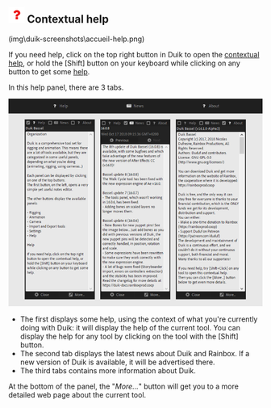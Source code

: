 ## ![Help icon](img/duik-icons/help-icon-red.png) Contextual help

(img\duik-screenshots\accueil-help.png)

If you need help, click on the top right button in Duik to open the [contextual help](contextual-help.md), or hold the [Shift] button on your keyboard while clicking on any button to get some [help](contextual-help.md).

In this help panel, there are 3 tabs.

![Contextual Help panels](img/duik-screenshots/Help-window/help-all-windows.png)

- The first displays some help, using the context of what you're currently doing with Duik: it will display the help of the current tool. You can display the help for any tool by clicking on the tool with the [Shift] button.
- The second tab displays the latest news about Duik and Rainbox. If a new version of Duik is available, it will be advertised there.
- The third tabs contains more information about Duik.

At the bottom of the panel, the "_More..._" button will get you to a more detailed web page about the current tool.
